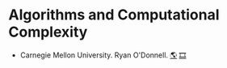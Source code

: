 # Algorithms and Computational Complexity
- Carnegie Mellon University. Ryan O'Donnell.
[:earth_americas:](https://www.cs.cmu.edu/~15751/)
[:film_strip:](https://www.diderot.one/courses/28)